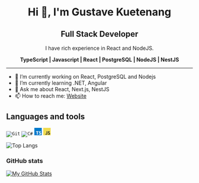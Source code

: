 <!--
**gustavekuetenang/gustavekuetenang** is a ✨ _special_ ✨ repository because its `README.md` (this file) appears on your GitHub profile.

Here are some ideas to get you started:

- 🔭 I’m currently working on ...
- 🌱 I’m currently learning ...
- 👯 I’m looking to collaborate on ...
- 🤔 I’m looking for help with ...
- 💬 Ask me about ...
- 📫 How to reach me: ...
- 😄 Pronouns: ...
- ⚡ Fun fact: ...
-->

<h1 align="center">Hi 👋, I'm Gustave Kuetenang</h1>
<h2 align="center">Full Stack Developer</h2>
<p align="center">I have rich experience in React and NodeJS.</p>

<p align="center">
<strong>TypeScript | Javascript | React | PostgreSQL | NodeJS | NestJS</strong>
</p>

---

- 🔭 I’m currently working on React, PostgreSQL and Nodejs
- 🌱 I’m currently learning .NET, Angular
- 💬 Ask me about React, Next.js, NestJS
- 📫 How to reach me: [Website](https://gustaveckt.com)

## Languages and tools

<code><img height="20" src="https://avatars.githubusercontent.com/u/18133?s=20&v=4" alt="Git"></code>
<code><img height="20" src="https://avatars.githubusercontent.com/u/9141961?s=48&v=4" alt="C#"></code>
<code><img height="20" src="https://raw.githubusercontent.com/github/explore/80688e429a7d4ef2fca1e82350fe8e3517d3494d/topics/typescript/typescript.png" alt="typescript"></code>
<code><img height="20" src="https://raw.githubusercontent.com/github/explore/80688e429a7d4ef2fca1e82350fe8e3517d3494d/topics/javascript/javascript.png" alt="javascript"></code>

![Top Langs](https://github-readme-stats.vercel.app/api/top-langs/?username=gustavekuetenang&count_private=true&layout=compact&theme=tokyonight)



### GitHub stats

[![My GitHub Stats](https://github-readme-stats.vercel.app/api/?username=gustavekuetenang&count_private=true&theme=tokyonight&show_icons=true)]()
